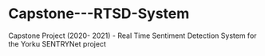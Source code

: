 # Capstone---RTSD-System
Capstone Project (2020- 2021) - Real Time Sentiment Detection System for the Yorku SENTRYNet project
